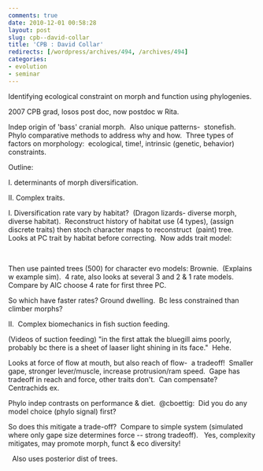 ```yaml
---
comments: true
date: 2010-12-01 00:58:28
layout: post
slug: cpb--david-collar
title: 'CPB : David Collar'
redirects: [/wordpress/archives/494, /archives/494]
categories:
- evolution
- seminar
---
```


Identifying ecological constraint on morph and function using phylogenies.    

2007 CPB grad, losos post doc, now postdoc w Rita.




Indep origin of 'bass' cranial morph.  Also unique patterns-  stonefish.  Phylo comparative methods to address why and how.  Three types of factors on morphology:  ecological, time!, intrinsic (genetic, behavior) constraints.  




Outline:   

I. determinants of morph diversification.  

II. Complex traits.




I. Diversification rate vary by habitat?  (Dragon lizards- diverse morph, diverse habitat).  Reconstruct history of habitat use (4 types), (assign discrete traits) then stoch character maps to reconstruct  (paint) tree.  Looks at PC trait by habitat before correcting.  Now adds trait model:      

     

Then use painted trees (500) for character evo models: Brownie.  (Explains w example sim).  4 rate, also looks at several 3 and 2 & 1 rate models.  Compare by AIC choose 4 rate for first three PC.




So which have faster rates? Ground dwelling.  Bc less constrained than climber morphs?




II.  Complex biomechanics in fish suction feeding.      

(Videos of suction feeding) "in the first attak the bluegill aims poorly, probably bc there is a sheet of laaser light shining in its face."  Hehe.  




Looks at force of flow at mouth, but also reach of flow-  a tradeoff!  Smaller gape, stronger lever/muscle, increase protrusion/ram speed.  Gape has tradeoff in reach and force, other traits don't.  Can compensate?  Centrachids ex.  




Phylo indep contrasts on performance & diet.  @cboettig:  Did you do any model choice (phylo signal) first?    

   

So does this mitigate a trade-off?  Compare to simple system (simulated where only gape size determines force -- strong tradeoff).   Yes, complexity mitigates, may promote morph, funct & eco diversity!  




  Also uses posterior dist of trees.    



